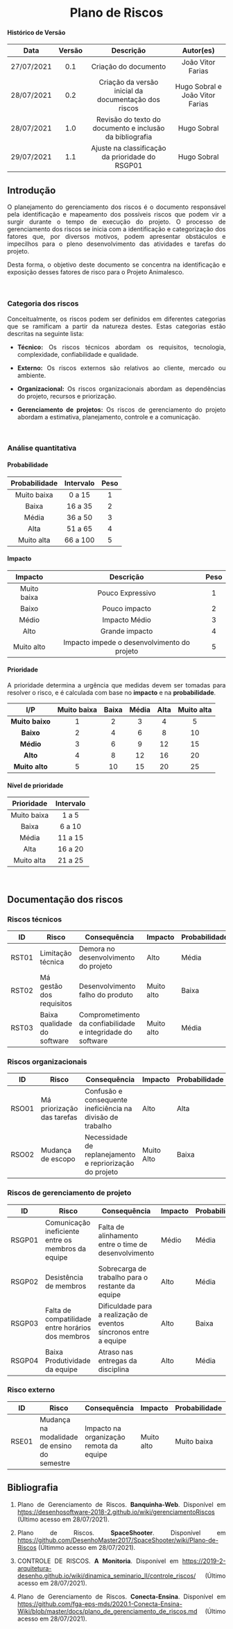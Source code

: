 # <center> Plano de Riscos

#### Histórico de Versão

|    Data    | Versão |      Descrição       |     Autor(es)     |
| :--------: | :----: | :------------------: | :---------------: |
| 27/07/2021 |  0.1   | Criação do documento | João Vitor Farias |
| 28/07/2021 |  0.2   | Criação da versão inicial da documentação dos riscos | Hugo Sobral e João Vitor Farias |
| 28/07/2021 |  1.0   | Revisão do texto do documento e inclusão da bibliografia | Hugo Sobral |
| 29/07/2021 |  1.1   | Ajuste na classificação da prioridade do RSGP01 | Hugo Sobral |

<div align="justify">

## Introdução

O planejamento do gerenciamento dos riscos é o documento responsável pela identificação e mapeamento dos possíveis riscos que podem vir a surgir durante o tempo de execução do projeto. O processo de gerenciamento dos riscos se inicia com a identificação e categorização dos fatores que, por diversos motivos, podem apresentar obstáculos e impecilhos para o pleno desenvolvimento das atividades e tarefas do projeto.

Desta forma, o objetivo deste documento se concentra na identificação e exposição desses fatores de risco para o Projeto Animalesco.

<br/>

### Categoria dos riscos

Conceitualmente, os riscos podem ser definidos em diferentes categorias que se ramificam a partir da natureza destes. Estas categorias estão descritas na seguinte lista:

- **Técnico:** Os riscos técnicos abordam os requisitos, tecnologia, complexidade, confiabilidade e qualidade.

- **Externo:** Os riscos externos são relativos ao cliente, mercado ou ambiente.

- **Organizacional:** Os riscos organizacionais abordam as dependências do projeto, recursos e priorização.

- **Gerenciamento de projetos:** Os riscos de gerenciamento do projeto abordam a estimativa, planejamento, controle e a comunicação.

<br/>

### Análise quantitativa

#### Probabilidade

| Probabilidade | Intervalo | Peso |
| :-----------: | :-------: | :--: |
|  Muito baixa  |  0 a 15   |  1   |
|     Baixa     |  16 a 35  |  2   |
|     Média     |  36 a 50  |  3   |
|     Alta      |  51 a 65  |  4   |
|  Muito alta   | 66 a 100  |  5   |

#### Impacto

|   Impacto   |                  Descrição                  | Peso |
| :---------: | :-----------------------------------------: | :--: |
| Muito baixa |              Pouco Expressivo               |  1   |
|    Baixo    |                Pouco impacto                |  2   |
|    Médio    |                Impacto Médio                |  3   |
|    Alto     |               Grande impacto                |  4   |
| Muito alto  | Impacto impede o desenvolvimento do projeto |  5   |

#### Prioridade

A prioridade determina a urgência que medidas devem ser tomadas para resolver o risco, e é calculada com base no **impacto** e na **probabilidade**.

|       I/P       | **Muito baixa** | **Baixa** | **Média** | **Alta** | **Muito alta** |
| :-------------: | :-------------: | :-------: | :-------: | :------: | :------------: |
| **Muito baixo** |        1        |     2     |     3     |     4    |        5       |
|    **Baixo**    |        2        |     4     |     6     |     8    |       10       |
|    **Médio**    |        3        |     6     |     9     |    12    |       15       |
|    **Alto**     |        4        |     8     |    12     |    16    |       20       |
| **Muito alto**  |        5        |    10     |    15     |    20    |       25       |

#### Nível de prioridade

| Prioridade  | Intervalo |
| :---------: | :-------: |
| Muito baixa |   1 a 5   |
|    Baixa    |  6 a 10   |
|    Média    |  11 a 15  |
|    Alta     |  16 a 20  |
| Muito alta  |  21 a 25  |

<br/>

## Documentação dos riscos

### Riscos técnicos

| ID | Risco | Consequência | Impacto | Probabilidade | Prioridade |
| -- | ----- | ------------ | ------- | ------------- | ---------- |
| RST01 | Limitação técnica | Demora no desenvolvimento do projeto | Alto | Média | Média |
| RST02 | Má gestão dos requisitos | Desenvolvimento falho do produto | Muito alto | Baixa | Baixa |
| RST03 | Baixa qualidade do software | Comprometimento da confiabilidade e integridade do software | Muito alto | Média | Média |


### Riscos organizacionais

| ID | Risco | Consequência | Impacto | Probabilidade | Prioridade |
| -- | ----- | ------------ | ------- | ------------- | ---------- |
| RSO01 | Má priorização das tarefas  | Confusão e consequente ineficiência na divisão de trabalho | Alto | Alta | Alta |
| RSO02 | Mudança de escopo | Necessidade de replanejamento e repriorização do projeto | Muito Alto | Baixa | Baixa |

### Riscos de gerenciamento de projeto 

| ID | Risco | Consequência | Impacto | Probabilidade | Prioridade |
| -- | ----- | ------------ | ------- | ------------- | ---------- |
| RSGP01 | Comunicação ineficiente entre os membros da equipe | Falta de alinhamento entre o time de desenvolvimento | Médio | Média | Baixa |
| RSGP02 | Desistência de membros | Sobrecarga de trabalho para o restante da equipe | Alto | Média | Média |
| RSGP03 | Falta de compatilidade entre horários dos membros | Dificuldade para a realização de eventos síncronos entre a equipe | Alto | Baixa | Baixa |
| RSGP04 | Baixa Produtividade da equipe | Atraso nas entregas da disciplina | Alto | Média | Média |


### Risco externo

| ID | Risco | Consequência | Impacto | Probabilidade | Prioridade |
| -- | ----- | ------------ | ------- | ------------- | ---------- |
| RSE01 | Mudança na modalidade de ensino do semestre | Impacto na organização remota da equipe | Muito alto | Muito baixa | Muito baixa |


## Bibliografia

1. Plano de Gerenciamento de Riscos. **Banquinha-Web**. Disponível em https://desenhosoftware-2018-2.github.io/wiki/gerenciamentoRiscos (Último acesso em 28/07/2021).

2. Plano de Riscos. **SpaceShooter**. Disponível em https://github.com/DesenhoMaster2017/SpaceShooter/wiki/Plano-de-Riscos (Últimmo acesso em 28/07/2021).

3. CONTROLE DE RISCOS. **A Monitoria**. Disponível em https://2019-2-arquitetura-desenho.github.io/wiki/dinamica_seminario_II/controle_riscos/ (Último acesso em 28/07/2021).

4. Plano de Gerenciamento de Riscos. **Conecta-Ensina**. Disponível em https://github.com/fga-eps-mds/2020.1-Conecta-Ensina-Wiki/blob/master/docs/plano_de_gerenciamento_de_riscos.md (Último acesso em 28/07/2021).

</div>